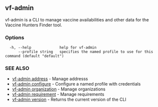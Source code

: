 ## vf-admin

vf-admin is a CLI to manage vaccine availabilities and other data for the Vaccine Hunters Finder tool.

### Options

```
  -h, --help             help for vf-admin
      --profile string   specifies the named profile to use for this command (default "default")
```

### SEE ALSO

* [vf-admin address](vf-admin_address.md)	 - Manage addresss
* [vf-admin configure](vf-admin_configure.md)	 - Configure a named profile with credentials
* [vf-admin organization](vf-admin_organization.md)	 - Manage organizations
* [vf-admin requirement](vf-admin_requirement.md)	 - Manage requirements
* [vf-admin version](vf-admin_version.md)	 - Returns the current version of the CLI

